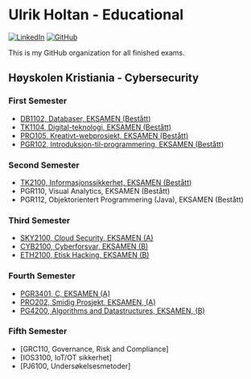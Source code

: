 # Ulrik Holtan - Educational

[![LinkedIn](https://img.shields.io/badge/LinkedIn-blue?style=for-the-badge&logo=linkedin)](https://www.linkedin.com/in/ulrik-holtan-428a16235)
[![GitHub](https://img.shields.io/badge/GitHub-grey?style=for-the-badge&logo=github)](https://github.com/ulrikholtan)

This is my GitHub organization for all finished exams.

## Høyskolen Kristiania - Cybersecurity

### First Semester

- [DB1102, Databaser, EKSAMEN (Bestått)](https://github.com/ulrikholtan/Previous-Exams/tree/feaf5f212ee650f1667f0aba89d11fbd1fc5a4b8/DB1102-Databaser)
- [TK1104, Digital-teknologi, EKSAMEN (Bestått)](https://github.com/ulrikholtan/Previous-Exams/tree/feaf5f212ee650f1667f0aba89d11fbd1fc5a4b8/TK1104-Digital-teknologi)
- [PRO105, Kreativt-webprosjekt, EKSAMEN (Bestått)](https://github.com/ulrikholtan/Previous-Exams/tree/feaf5f212ee650f1667f0aba89d11fbd1fc5a4b8/PRO105-kreativt-webprosjekt)
- [PGR102, Introduksjon-til-programmering, EKSAMEN (Bestått)](https://github.com/ulrikholtan/Previous-Exams/tree/06aa1b29be2c8b650434edb3edde61eaa01d7cf3/PGR102-Introduksjon-til-programmering)

### Second Semester
- [TK2100, Informasjonssikkerhet, EKSAMEN (Bestått)](https://github.com/ulrikholtan/Previous-Exams/tree/94c9482ab438b63c70b97dc146ab44acadd502f4/TK2100-Informasjonssikkerhet)
- PGR110, Visual Analytics, EKSAMEN (Bestått)
- PGR112, Objektorientert Programmering (Java), EKSAMEN (Bestått)

### Third Semester
- [SKY2100, Cloud Security, EKSAMEN (A)](https://github.com/ulrikholtan/Previous-Exams/tree/c5caa8ad3edd53ded400bda88aec400dc8bf2ea0/SKY2100-Cloudsecurity)
- [CYB2100, Cyberforsvar, EKSAMEN (B)](https://github.com/ulrikholtan/Previous-Exams/tree/c5caa8ad3edd53ded400bda88aec400dc8bf2ea0/CYB2100-Cyberforsvar)
- [ETH2100, Etisk Hacking, EKSAMEN (B)](https://github.com/ulrikholtan/Previous-Exams/tree/c5caa8ad3edd53ded400bda88aec400dc8bf2ea0/ETH2100-Etisk-Hacking)

### Fourth Semester

- [PGR3401, C, EKSAMEN (A)](https://github.com/ulrikholtan/Previous-Exams/tree/cf7fd866d57f0de1477311977fb1e9f4dcbecc53/PG3401-C)
- [PRO202, Smidig Prosjekt, EKSAMEN, (A)](https://github.com/ulrikholtan/Previous-Exams/tree/5ed784f9c3b476d0763637226a7162506850b208/PRO202-Smidig-prosjekt)
- [PG4200, Algorithms and Datastructures, EKSAMEN, (B)](https://github.com/ulrikholtan/Previous-Exams/tree/5ed784f9c3b476d0763637226a7162506850b208/PG4200-Algorithms-and-Datastructures)

### Fifth Semester
- [GRC110, Governance, Risk and Compliance]
- [IOS3100, IoT/OT sikkerhet]
- [PJ6100, Undersøkelsesmetoder]
